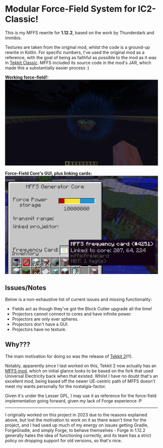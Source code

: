 # Modular Force-Field System for IC2-Classic!

This is my MFFS rewrite for **1.12.2**, based on the work by Thunderdark and immibis.

Textures are taken from the original mod, whilst the code is a ground-up rewrite in Kotlin. For specific numbers, I've
used the original mod as a reference, with the goal of being as faithful as possible to the mod as it was in
[Tekkit Classic](https://www.technicpack.net/modpack/tekkit.552560). MFFS included its source code in the mod's JAR, 
which made this a substantially easier process :)

**Working force-field!:**
![force-field-test.png](docs/force-field-test.png)

**Force-Field Core's GUI, plus linking cards:**
![core-gui.png](docs/core-gui.png)

## Issues/Notes

Below is a non-exhaustive list of current issues and missing functionality: 

- Fields act as though they've got the Block Cutter upgrade all the time!
- Projectors cannot connect to cores and have infinite power.
- Projectors are only ever spheres.
- Projectors don't have a GUI.
- Projectors have no texture. 

## Why???

The main motivation for doing so was the release of [Tekkit 2](https://www.technicpack.net/modpack/tekkit-2.1935271)(!!).

Notably, apparently since I last worked on this,
Tekkit 2 now actually has an [MFFS mod](https://github.com/ACGaming/modularforcefieldsystem/tree/1.12), which on initial
glance looks to be based on the fork that used Universal Electricity back when that existed. Whilst I have no doubt
that's an excellent mod, being based off the newer UE-centric path of MFFS doesn't meet my wants personally for the
nostalgia-factor.

Given it's under the Lesser GPL, I may use it as reference for the force-field implementation going forward, given my
lack of Forge experience :P

---

I originally worked on this project in 2023 due to the reasons explained above, but lost the motivation to work on it as
there wasn't time for the project, and I had used up much of my energy on issues getting Gradle, ForgeGradle, and simply
Forge, to behave themselves - Forge in 1.12.2 generally hates the idea of functioning correctly, and its team has a
strict policy on dropping support for old versions, so that's nice.
